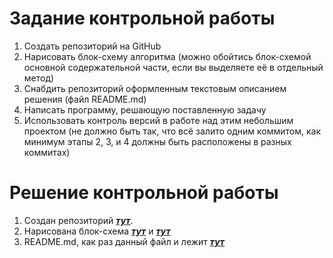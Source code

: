# **Задание контрольной работы**
1. Создать репозиторий на GitHub
2. Нарисовать блок-схему алгоритма (можно обойтись блок-схемой основной содержательной части, если вы выделяете её в отдельный метод)
3. Снабдить репозиторий оформленным текстовым описанием решения (файл README.md)
4. Написать программу, решающую поставленную задачу
5. Использовать контроль версий в работе над этим небольшим проектом (не должно быть так, что всё залито одним коммитом, как минимум этапы 2, 3, и 4 должны быть расположены в разных коммитах)

# **Решение контрольной работы**
1. Создан репозиторий ***[тут](https://github.com/Jane-Bugaeva/FinalTest "Контрольная работа")***.
2. Нарисована блок-схема ***[тут](https://drive.google.com/file/d/1U-74TDxTTXdKFaKY0qpGrlm9qdDVnC2H/view?usp=sharing "Контрольная работа")*** и ***[тут](https://drive.google.com/file/d/1eeXKp0c_2UnnUiIOKT-tAqBZ4heatJ4V/view?usp=share_link "Контрольная работа")***
3. README.md, как раз данный файл и лежит ***[тут](https://github.com/Jane-Bugaeva/FinalTest/blob/master/README.md "Контрольная работа")***

